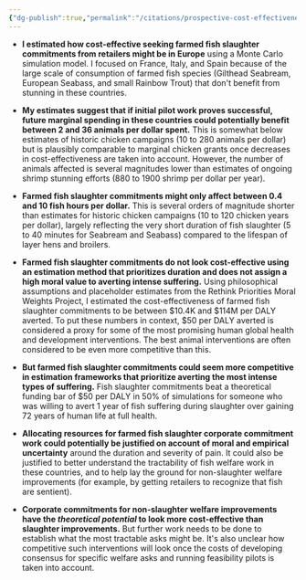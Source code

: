 ```yaml
---
{"dg-publish":true,"permalink":"/citations/prospective-cost-effectiveness-of-farmed-fish-stunning-corporate-commitments-in-europe-rethink-priorities/","tags":["#fish","#EU"],"created":"2025-10-23T17:42:45.949+01:00","updated":"2025-10-23T17:42:45.950+01:00"}
---
```


- **I estimated how cost-effective seeking farmed fish slaughter commitments from retailers might be in Europe** using a Monte Carlo simulation model. I focused on France, Italy, and Spain because of the large scale of consumption of farmed fish species (Gilthead Seabream, European Seabass, and small Rainbow Trout) that don't benefit from stunning in these countries.
    
- **My estimates suggest that if initial pilot work proves successful, future marginal spending in these countries could potentially benefit between 2 and 36 animals per dollar spent.** This is somewhat below estimates of historic chicken campaigns (10 to 280 animals per dollar) but is plausibly comparable to marginal chicken grants once decreases in cost-effectiveness are taken into account. However, the number of animals affected is several magnitudes lower than estimates of ongoing shrimp stunning efforts (880 to 1900 shrimp per dollar per year).
    
- **Farmed fish slaughter commitments might only affect between 0.4 and 10 fish hours per dollar.** This is several orders of magnitude shorter than estimates for historic chicken campaigns (10 to 120 chicken years per dollar), largely reflecting the very short duration of fish slaughter (5 to 40 minutes for Seabream and Seabass) compared to the lifespan of layer hens and broilers.
    
- **Farmed fish slaughter commitments do not look cost-effective using an estimation method that prioritizes duration and does not assign a high moral value to averting intense suffering.** Using philosophical assumptions and placeholder estimates from the Rethink Priorities Moral Weights Project, I estimated the cost-effectiveness of farmed fish slaughter commitments to be between $10.4K and $114M per DALY averted. To put these numbers in context, $50 per DALY averted is considered a proxy for some of the most promising human global health and development interventions. The best animal interventions are often considered to be even more competitive than this.
    
- **But farmed fish slaughter commitments could seem more competitive in estimation frameworks that prioritize averting the most intense types of suffering.** Fish slaughter commitments beat a theoretical funding bar of $50 per DALY in 50% of simulations for someone who was willing to avert 1 year of fish suffering during slaughter over gaining 72 years of human life at full health.
    
- **Allocating resources for farmed fish slaughter corporate commitment work could potentially be justified on account of moral and empirical uncertainty** around the duration and severity of pain. It could also be justified to better understand the tractability of fish welfare work in these countries, and to help lay the ground for non-slaughter welfare improvements (for example, by getting retailers to recognize that fish are sentient).
    
- **Corporate commitments for non-slaughter welfare improvements have the _theoretical potential_ to look more cost-effective than slaughter improvements.** But further work needs to be done to establish what the most tractable asks might be. It's also unclear how competitive such interventions will look once the costs of developing consensus for specific welfare asks and running feasibility pilots is taken into account.